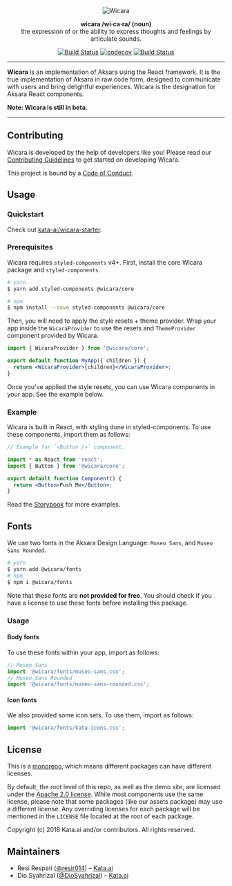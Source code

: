 <p align="center">
  <img alt="Wicara" src="assets/wicara-banner.png" />
</p>

<p align="center">
  <strong>wicara /wi·ca·ra/ (noun)</strong><br>
  the expression of or the ability to express thoughts and feelings by articulate sounds.
</p>

<p align="center">
  <a href="https://travis-ci.org/kata-ai/wicara"><img alt="Build Status" src="https://img.shields.io/travis/kata-ai/wicara/next.svg" /></a>
  <a href="https://codecov.io/gh/kata-ai/wicara"><img alt="codecov" src="https://codecov.io/gh/kata-ai/wicara/branch/next/graph/badge.svg" /></a>
  <a href="https://lernajs.io/"><img alt="Build Status" src="https://img.shields.io/badge/maintained%20with-lerna-cc00ff.svg" /></a>
</p>

---

**Wicara** is an implementation of Aksara using the React framework. It is the true implementation of Aksara in raw code form, designed to communicate with users and bring delightful experiences. Wicara is the designation for Aksara React components.

**Note: Wicara is still in beta.**

---

## Contributing

Wicara is developed by the help of developers like you! Please read our [Contributing Guidelines](CONTRIBUTING.md) to get started on developing Wicara.

This project is bound by a [Code of Conduct](CODE_OF_CONDUCT.md).

## Usage

### Quickstart

Check out [kata-ai/wicara-starter](https://github.com/kata-ai/wicara-starter).

### Prerequisites

Wicara requires `styled-components` v4+. First, install the core Wicara package and `styled-components`.

```bash
# yarn
$ yarn add styled-components @wicara/core

# npm
$ npm install --save styled-components @wicara/core
```

Then, you will need to apply the style resets + theme provider. Wrap your app inside the `WicaraProvider` to use the resets and `ThemeProvider` component provided by Wicara.

```jsx
import { WicaraProvider } from '@wicara/core';

export default function MyApp({ children }) {
  return <WicaraProvider>{children}</WicaraProvider>;
}
```

Once you've applied the style resets, you can use Wicara components in your app. See the example below.

### Example

Wicara is built in React, with styling done in styled-components. To use these components, import them as follows:

```jsx
// Example for `<Button />` component.

import * as React from 'react';
import { Button } from '@wicara/core';

export default function Component() {
  return <Button>Push Me</Button>;
}
```

Read the [Storybook](https://wicara.now.sh/) for more examples.

## Fonts

We use two fonts in the Aksara Design Language: `Museo Sans`, and `Museo Sans Rounded`.

```sh
# yarn
$ yarn add @wicara/fonts
# npm
$ npm i @wicara/fonts
```

Note that these fonts are **not provided for free**. You should check if you have a license to use these fonts before installing this package.

### Usage

#### Body fonts

To use these fonts within your app, import as follows:

```jsx
// Museo Sans
import '@wicara/fonts/museo-sans.css';
// Museo Sans Rounded
import '@wicara/fonts/museo-sans-rounded.css';
```

#### Icon fonts

We also provided some icon sets. To use them, import as follows:

```jsx
import '@wicara/fonts/kata-icons.css';
```

## License

This is a [monorepo](https://github.com/babel/babel/blob/master/doc/design/monorepo.md), which means different packages can have different licenses.

By default, the root level of this repo, as well as the demo site, are licensed under the [Apache 2.0 license](LICENSE). While most components use the same license, please note that some packages (like our assets package) may use a different license. Any overriding licenses for each package will be mentioned in the `LICENSE` file located at the root of each package.

Copyright (c) 2018 Kata.ai and/or contributors. All rights reserved.

## Maintainers

- Resi Respati ([@resir014](https://twitter.com/resir014)) – [Kata.ai](https://kata.ai)
- Dio Syahrizal ([@DioSyahrizal](https://github.com/DioSyahrizal)) – [Kata.ai](https://kata.ai)
